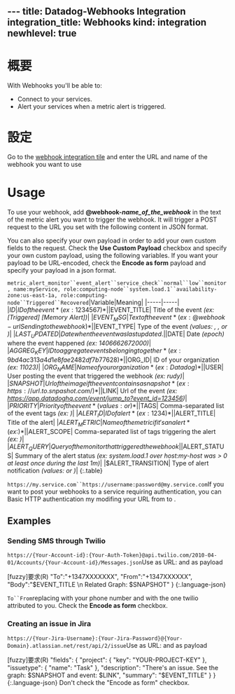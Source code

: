 --- title: Datadog-Webhooks Integration integration_title: Webhooks kind: integration
newhlevel: true
---

# 概要

With Webhooks you'll be able to:

* Connect to your services.
* Alert your services when a metric alert is triggered.


# 設定

Go to the [webhook integration tile](https://app.datadoghq.com/account/settings#integrations/webhooks) and enter the URL and name of the webhook you want to use

# Usage

To use your webhook, add **@webhook-*name_of_the_webhook*** in the text of the metric alert you want to trigger the webhook. It will trigger a POST request to the URL you set with the following content in JSON format.

You can also specify your own payload in order to add your own custom fields to the request. Check the **Use Custom Payload** checkbox and specify your own custom payload, using the following variables. If you want your payload to be URL-encoded, check the **Encode as form** payload and specify your payload in a json format.

`metric_alert_monitor``event_alert``service_check``normal``low``monitor, name:myService, role:computing-node``system.load.1``availability-zone:us-east-1a, role:computing-node``Triggered``Recovered`|Variable|Meaning| |-----|-----| |$ID | ID of the event *(ex: 1234567)*| |$EVENT_TITLE| Title of the event *(ex: [Triggered] [Memory Alert])*| |$EVENT_MSG| Text of the event *(ex: @webhook-url Sending to the webhook)*| |$EVENT_TYPE| Type of the event *(values: , , or )*| |$LAST_UPDATED| Date when the event was last updated .| |$DATE| Date *(epoch)* where the event happened *(ex: 1406662672000)*| |$AGGREG_KEY| ID to aggregate events belonging together *(ex: 9bd4ac313a4d1e8fae2482df7b77628)*| |$ORG_ID| ID of your organization *(ex: 11023)*| |$ORG_NAME| Name of your organization *(ex: Datadog)*| |$USER| User posting the event that triggered the webhook *(ex: rudy)*| |$SNAPSHOT| Url of the image if the event contains a snapshot *(ex: https://url.to.snpashot.com/)*| |$LINK| Url of the event *(ex: https://app.datadoghq.com/event/jump_to?event_id=123456)*| |$PRIORITY| Priority of the event *(values:  or )*| |$TAGS| Comma-separated list of the event tags *(ex: )*| |$ALERT_ID| ID of alert *(ex: 1234)*| |$ALERT_TITLE| Title of the alert| |$ALERT_METRIC| Name of the metric if it's an alert *(ex: )*| |$ALERT_SCOPE| Comma-separated list of tags triggering the alert *(ex: )*| |$ALERT_QUERY| Query of the monitor that triggered the webhook| |$ALERT_STATUS| Summary of the alert status *(ex: system.load.1 over host:my-host was > 0 at least once during the last 1m)*| |$ALERT_TRANSITION| Type of alert notification *(values:  or )*| {:.table}

`https://my.service.com``https://username:password@my.service.com`If you want to post your webhooks to a service requiring authentication, you can Basic HTTP authentication my modifing your URL from  to .

## Examples

### Sending SMS through Twilio

`https://{Your-Account-id}:{Your-Auth-Token}@api.twilio.com/2010-04-01/Accounts/{Your-Account-id}/Messages.json`Use as URL:  and as payload

[fuzzy]要求(R)
    "To":"+1347XXXXXXX",
    "From":"+1347XXXXXX",
    "Body":"$EVENT_TITLE \n Related Graph: $SNAPSHOT"
}
{:.language-json}


`To``From`replacing  with your phone number and  with the one twilio attributed to you. Check the **Encode as form** checkbox.

### Creating an issue in Jira

`https://{Your-Jira-Username}:{Your-Jira-Password}@{Your-Domain}.atlassian.net/rest/api/2/issue`Use as URL:  and as payload

[fuzzy]要求(R)
    "fields": {
        "project": {
            "key": "YOUR-PROJECT-KEY"
            },
        "issuetype": {
            "name": "Task"
        },
        "description": "There's an issue. See the graph: $SNAPSHOT and event: $LINK",
        "summary": "$EVENT_TITLE"
    }
}
{:.language-json} Don't check the "Encode as form" checkbox.
